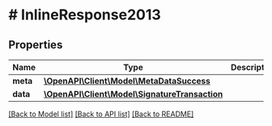 # # InlineResponse2013

## Properties

Name | Type | Description | Notes
------------ | ------------- | ------------- | -------------
**meta** | [**\OpenAPI\Client\Model\MetaDataSuccess**](MetaDataSuccess.md) |  | [optional] 
**data** | [**\OpenAPI\Client\Model\SignatureTransaction**](SignatureTransaction.md) |  | [optional] 

[[Back to Model list]](../../README.md#documentation-for-models) [[Back to API list]](../../README.md#documentation-for-api-endpoints) [[Back to README]](../../README.md)


